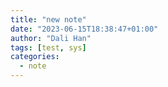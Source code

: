 ```yaml
---
title: "new note"
date: "2023-06-15T18:38:47+01:00"
author: "Dali Han"
tags: [test, sys]
categories:
  - note
---
```

